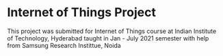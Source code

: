 # Internet of Things Project

This project was submitted for Internet of Things course at Indian Institute of Technology, Hyderabad taught in Jan - July 2021 semester with help from Samsung Research Instittue, Noida
